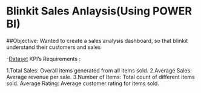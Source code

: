 # Blinkit Sales Anlaysis(Using POWER BI)
##Objective:
Wanted to create a sales analysis dashboard, so that blinkit understand their customers and sales

-<a href="https://github.com/sravikamandapati-sudo/Blinkit-Sales-Analysis/blob/main/BlinkIT%20Grocery%20Data.xlsx">Dataset</a>
KPI’s Requirements :

1.Total Sales: Overall items generated from all items sold.
2.Average Sales: Average revenue per sale.
3.Number of Items: Total count of different items sold.
Average Rating: Average customer rating for items sold.
